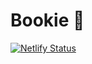 # Bookie 🍄

[![Netlify Status](https://api.netlify.com/api/v1/badges/193ba244-4e0b-408e-b29a-2c44d8abd594/deploy-status)](https://app.netlify.com/sites/boookie/deploys)

